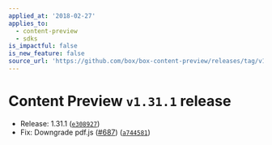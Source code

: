 ```yaml
---
applied_at: '2018-02-27'
applies_to:
  - content-preview
  - sdks
is_impactful: false
is_new_feature: false
source_url: 'https://github.com/box/box-content-preview/releases/tag/v1.31.1'
---
```


# Content Preview `v1.31.1` release


* Release: 1.31.1 ([`e308927`](https://github.com/box/box-content-preview/commit[`e308927`](https://github.com/box/box-content-preview/commit/e308927)))
* Fix: Downgrade pdf.js ([#687](https://github.com/box/box-content-preview/pull/687)) ([`a744581`](https://github.com/box/box-content-preview/commit[`a744581`](https://github.com/box/box-content-preview/commit/a744581)))



